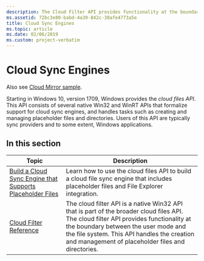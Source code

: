 ```yaml
---
description: The Cloud Filter API provides functionality at the boundary between the user mode and the file system.
ms.assetid: 72bc3e80-babd-4a39-842c-38afe4773a5e
title: Cloud Sync Engines
ms.topic: article
ms.date: 02/06/2019
ms.custom: project-verbatim
---
```


# Cloud Sync Engines

Also see [Cloud Mirror sample](./build-a-cloud-file-sync-engine.md#cloud-mirror-sample).

Starting in Windows 10, version 1709, Windows provides the *cloud files API*. This API consists of several native Win32 and WinRT APIs that formalize support for cloud sync engines, and handles tasks such as creating and managing placeholder files and directories. Users of this API are typically sync providers and to some extent, Windows applications.

## In this section

| Topic                                                                | Description                                                                                        |
|----------------------------------------------------------------------|----------------------------------------------------------------------------------------------------|
| [Build a Cloud Sync Engine that Supports Placeholder Files](build-a-cloud-file-sync-engine.md)<br/> | Learn how to use the cloud files API to build a cloud file sync engine that includes placeholder files and File Explorer integration. <br/> |
| [Cloud Filter Reference](cloud-filter-reference.md)<br/> | The cloud filter API is a native Win32 API that is part of the broader cloud files API. The cloud filter API provides functionality at the boundary between the user mode and the file system. This API handles the creation and management of placeholder files and directories. <br/> |